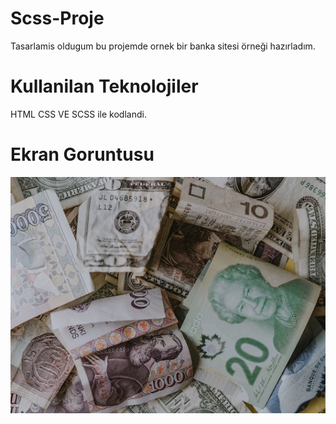 # Scss-Proje
Tasarlamis oldugum bu projemde ornek bir banka sitesi örneği hazırladım.

# Kullanilan Teknolojiler
HTML CSS VE SCSS ile kodlandi.

# Ekran Goruntusu
![](./images/image-currency.jpg)
